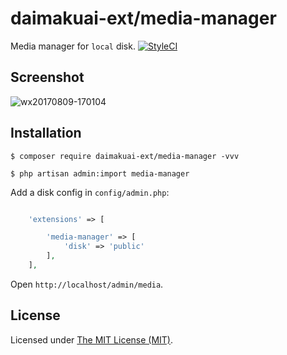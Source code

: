 daimakuai-ext/media-manager
===============================

Media manager for `local` disk.
[![StyleCI](https://styleci.io/repos/111429511/shield?branch=master)](https://styleci.io/repos/111429511)

## Screenshot

![wx20170809-170104](https://user-images.githubusercontent.com/1479100/29113762-99886c32-7d24-11e7-922d-5981a5849c7a.png)

## Installation

```
$ composer require daimakuai-ext/media-manager -vvv

$ php artisan admin:import media-manager
```

Add a disk config in `config/admin.php`:

```php

    'extensions' => [

        'media-manager' => [
            'disk' => 'public'
        ],
    ],

```


Open `http://localhost/admin/media`.

License
------------
Licensed under [The MIT License (MIT)](LICENSE).
